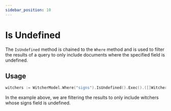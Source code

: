 ```yaml
---
sidebar_position: 10
---
```


# Is Undefined

The `IsUndefined` method is chained to the `Where` method and is used to filter the results of a query to only include documents where the specified field is undefined.

## Usage

```go
witchers := WitcherModel.Where("signs").IsUndefined().Exec().([]Witcher)
```

In the example above, we are filtering the results to only include witchers whose signs field is undefined.